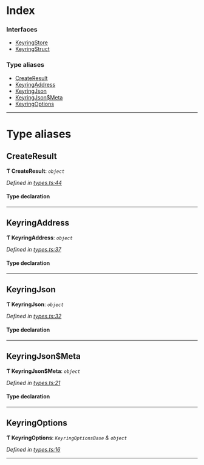 

# Index

### Interfaces

* [KeyringStore](../interfaces/_types_.keyringstore.md)
* [KeyringStruct](../interfaces/_types_.keyringstruct.md)

### Type aliases

* [CreateResult](_types_.md#createresult)
* [KeyringAddress](_types_.md#keyringaddress)
* [KeyringJson](_types_.md#keyringjson)
* [KeyringJson$Meta](_types_.md#keyringjson_meta)
* [KeyringOptions](_types_.md#keyringoptions)

---

# Type aliases

<a id="createresult"></a>

##  CreateResult

**Ƭ CreateResult**: *`object`*

*Defined in [types.ts:44](https://github.com/polkadot-js/ui/blob/8c2d0fa/packages/ui-keyring/src/types.ts#L44)*

#### Type declaration

___
<a id="keyringaddress"></a>

##  KeyringAddress

**Ƭ KeyringAddress**: *`object`*

*Defined in [types.ts:37](https://github.com/polkadot-js/ui/blob/8c2d0fa/packages/ui-keyring/src/types.ts#L37)*

#### Type declaration

___
<a id="keyringjson"></a>

##  KeyringJson

**Ƭ KeyringJson**: *`object`*

*Defined in [types.ts:32](https://github.com/polkadot-js/ui/blob/8c2d0fa/packages/ui-keyring/src/types.ts#L32)*

#### Type declaration

___
<a id="keyringjson_meta"></a>

##  KeyringJson$Meta

**Ƭ KeyringJson$Meta**: *`object`*

*Defined in [types.ts:21](https://github.com/polkadot-js/ui/blob/8c2d0fa/packages/ui-keyring/src/types.ts#L21)*

#### Type declaration

[index: `string`]: `any`

___
<a id="keyringoptions"></a>

##  KeyringOptions

**Ƭ KeyringOptions**: *`KeyringOptionsBase` & `object`*

*Defined in [types.ts:16](https://github.com/polkadot-js/ui/blob/8c2d0fa/packages/ui-keyring/src/types.ts#L16)*

___

